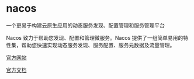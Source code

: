 # nacos

一个更易于构建云原生应用的动态服务发现、配置管理和服务管理平台

Nacos 致力于帮助您发现、配置和管理微服务。Nacos 提供了一组简单易用的特性集，帮助您快速实现动态服务发现、服务配置、服务元数据及流量管理。

[官方网站](https://nacos.io/)

[官方文档](https://nacos.io/docs/latest/what-is-nacos/)


